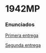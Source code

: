# 1942MP

### Enunciados

[Primera entrega](https://docs.google.com/viewer?a=v&pid=forums&srcid=MDQ3NTE0MTc4MzEwNjY3NjQwMTEBMTA4MjY3MzI1NDY4MDE1MjU3NTkBY3ZoWWVrVXZCQUFKATAuMQEBdjI)

[Segunda entrega](https://docs.google.com/viewer?a=v&pid=forums&srcid=MDQ3NTE0MTc4MzEwNjY3NjQwMTEBMDk4NDY1ODg4Njc4MDA0MzAzMjABMmFfcFZ3dFlCZ0FKATAuMQEBdjI)
